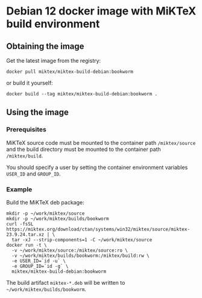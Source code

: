 # Debian 12 docker image with MiKTeX build environment

## Obtaining the image

Get the latest image from the registry:

    docker pull miktex/miktex-build-debian:bookworm

or build it yourself:

    docker build --tag miktex/miktex-build-debian:bookworm .

## Using the image

### Prerequisites

MiKTeX source code must be mounted to the container path `/miktex/source` and
the build directory must be mounted to the container path `/miktex/build`.

You should specify a user by setting the container environment variables
`USER_ID` and `GROUP_ID`.

### Example

Build the MiKTeX deb package:

    mkdir -p ~/work/miktex/source
    mkdir -p ~/work/miktex/builds/bookworm
    curl -fsSL https://miktex.org/download/ctan/systems/win32/miktex/source/miktex-23.9.24.tar.xz | \
      tar -xJ --strip-components=1 -C ~/work/miktex/source
    docker run -t \
      -v ~/work/miktex/source:/miktex/source:ro \
      -v ~/work/miktex/builds/bookworm:/miktex/build:rw \
      -e USER_ID=`id -u` \
      -e GROUP_ID=`id -g` \
      miktex/miktex-build-debian:bookworm

The build artifact `miktex-*.deb` will be written to
`~/work/miktex/builds/bookworm`.
